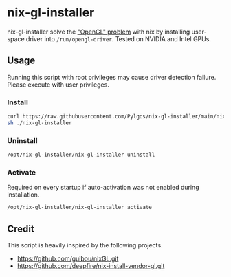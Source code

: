 # nix-gl-installer

nix-gl-installer solve the ["OpenGL" problem](https://nixos.wiki/wiki/Nixpkgs_with_OpenGL_on_non-NixOS) with nix by installing user-space driver into `/run/opengl-driver`. Tested on NVIDIA and Intel GPUs.

## Usage
Running this script with root privileges may cause driver detection failure. Please execute with user privileges.

### Install
```sh
curl https://raw.githubusercontent.com/Pylgos/nix-gl-installer/main/nix-gl-installer > ./nix-gl-installer
sh ./nix-gl-installer
```

### Uninstall
```sh
/opt/nix-gl-installer/nix-gl-installer uninstall
```

### Activate
Required on every startup if auto-activation was not enabled during installation.
```sh
/opt/nix-gl-installer/nix-gl-installer activate
```

## Credit
This script is heavily inspired by the following projects.
* https://github.com/guibou/nixGL.git
* https://github.com/deepfire/nix-install-vendor-gl.git